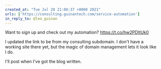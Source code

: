 ```yaml
---
created_at: "Tue Jul 20 21:08:37 +0000 2021"
urls: ['https://consulting.guinantech.com/service-automation']
in_reply_to: @leo_guinan
---
```


Want to sign up and check out my automation?
https://t.co/hw2PDItUk0

I updated the link to be from my consulting subdomain. I don't have a working site there yet, but the magic of domain management lets it look like I do.

I'll post when I've got the blog written.